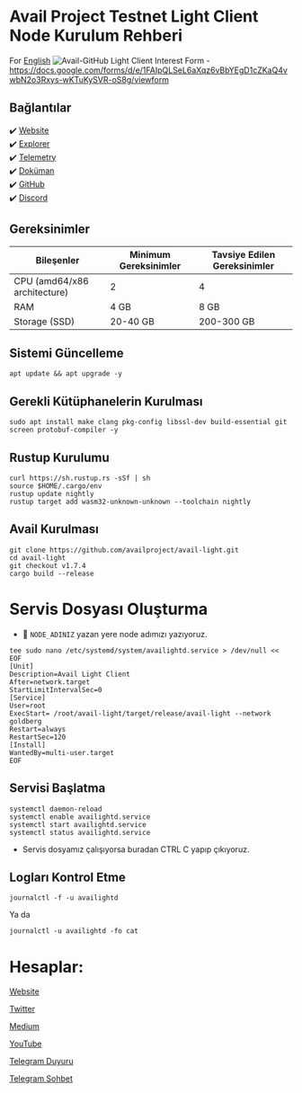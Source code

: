 # Avail Project Testnet Light Client Node Kurulum Rehberi
For [English](https://github.com/AnatolianTeam/AvailProject/blob/main/LigthNode-English.md)
![Avail-GitHub](https://github.com/AnatolianTeam/AvailProject/assets/102043225/b563145a-153b-4a1b-9e4c-54ebb58f305c)
Light Client Interest Form - https://docs.google.com/forms/d/e/1FAIpQLSeL6aXqz6vBbYEgD1cZKaQ4vwbN2o3Rxys-wKTuKySVR-oS8g/viewform 

## Bağlantılar
 ✔️ [Website](https://www.availproject.org/)<br>
 ✔️ [Explorer](https://goldberg.avail.tools/#/explorer)<br>
 ✔️ [Telemetry](https://telemetry.avail.tools/#list/0x6f09966420b2608d1947ccfb0f2a362450d1fc7fd902c29b67c906eaa965a7ae)<br>
 ✔️ [Doküman](https://docs.availproject.org/)<br>
 ✔️ [GitHub](https://github.com/availproject)<br>
 ✔️ [Discord](https://discord.gg/TUVbtZMMpz)<br>

## Gereksinimler 
| Bileşenler | Minimum Gereksinimler | **Tavsiye Edilen Gereksinimler** | 
| ------------ | ------------ | ------------ |
| CPU (amd64/x86 architecture) |	2 | 4 |
| RAM	| 4 GB | 8 GB |
| Storage (SSD)	| 20-40 GB | 200-300 GB  |

## Sistemi Güncelleme
```shell
apt update && apt upgrade -y
```

## Gerekli Kütüphanelerin Kurulması
```shell
sudo apt install make clang pkg-config libssl-dev build-essential git screen protobuf-compiler -y
```

## Rustup Kurulumu
```shell
curl https://sh.rustup.rs -sSf | sh
source $HOME/.cargo/env
rustup update nightly
rustup target add wasm32-unknown-unknown --toolchain nightly

```

## Avail Kurulması

```shell
git clone https://github.com/availproject/avail-light.git
cd avail-light
git checkout v1.7.4
cargo build --release
```

# Servis Dosyası Oluşturma
* 🔴  `NODE_ADINIZ` yazan yere node adımızı yazıyoruz.
```shell
tee sudo nano /etc/systemd/system/availightd.service > /dev/null << EOF
[Unit]
Description=Avail Light Client
After=network.target
StartLimitIntervalSec=0
[Service]
User=root
ExecStart= /root/avail-light/target/release/avail-light --network goldberg
Restart=always
RestartSec=120
[Install]
WantedBy=multi-user.target
EOF
```

## Servisi Başlatma
```shell
systemctl daemon-reload
systemctl enable availightd.service
systemctl start availightd.service
systemctl status availightd.service
```

* Servis dosyamız çalışıyorsa buradan CTRL C yapıp çıkıyoruz.

## Logları Kontrol Etme 
```
journalctl -f -u availightd
```
Ya da 
```
journalctl -u availightd -fo cat
```


# Hesaplar:

[Website](https://anatolianteam.com)

[Twitter](https://twitter.com/anatolianteam)

[Medium](https://medium.com/@anatolianteam)

[YouTube](https://www.youtube.com/@anatolianteam)

[Telegram Duyuru](https://t.me/AnatolianTeamduyuru)

[Telegram Sohbet](https://t.me/AnatolianTeam)
